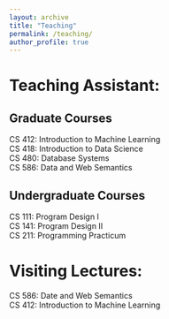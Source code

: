 ```yaml
---
layout: archive
title: "Teaching"
permalink: /teaching/
author_profile: true
---
```



Teaching Assistant:
===============

Graduate Courses
---------------
CS 412: Introduction to Machine Learning  
CS 418: Introduction to Data Science  
CS 480: Database Systems  
CS 586: Data and Web Semantics

Undergraduate Courses
---------------
CS 111: Program Design I  
CS 141: Program Design II  
CS 211: Programming Practicum

Visiting Lectures:
===============
CS 586: Date and Web Semantics  
CS 412: Introduction to Machine Learning
